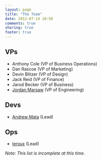 ```yaml
---
layout: page
title: "The Team"
date: 2012-07-14 10:50
comments: true
sharing: true
footer: true
---
```


VPs
---------
- Anthony Cole (VP of Business Operations)
- Dan Rascoe (VP of Marketing)
- Devin Blitzer (VP of Design)
- Jack Reid (VP of Finance)
- Jarod Becker (VP of Business)
- [Jordan Marsaw](https://github.com/SGZorrun) (VP of Engineering)

Devs
----
- [Andrew Mata](https://github.com/andrewmata24) (Lead)

Ops
---
- [leroux](https://github.com/leroux) (Lead)

*Note: This list is incomplete at this time.*

